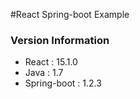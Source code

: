 #React Spring-boot Example

### Version Information
* React : 15.1.0
* Java : 1.7
* Spring-boot : 1.2.3